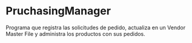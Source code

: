 PruchasingManager
=================
Programa que registra las solicitudes de pedido, 
actualiza en un Vendor Master File y administra los productos con sus pedidos.
